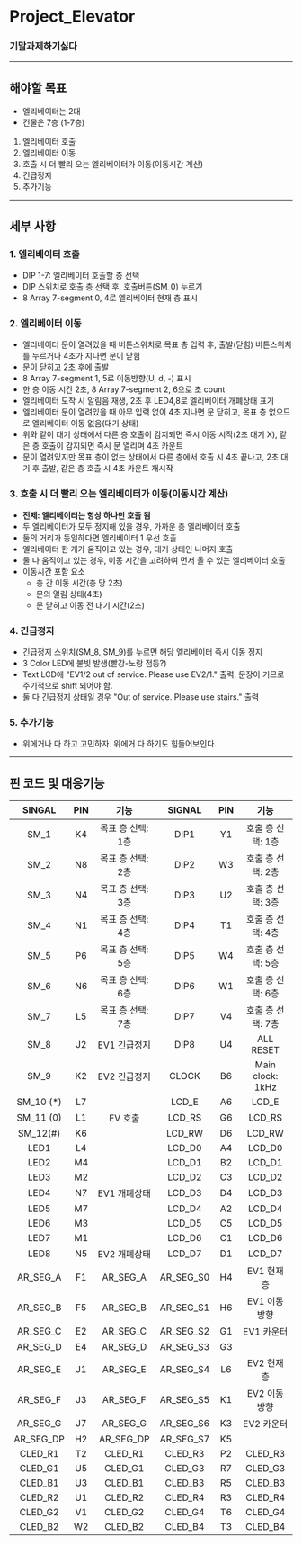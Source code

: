 # Project_Elevator
### 기말과제하기싫다

- - -

## 해야할 목표
+ 엘리베이터는 2대
+ 건물은 7층 (1-7층)
1. 엘리베이터 호출
2. 엘리베이터 이동
3. 호출 시 더 빨리 오는 엘리베이터가 이동(이동시간 계산)
4. 긴급정지
5. 추가기능

- - -

## 세부 사항

### 1. 엘리베이터 호출
- DIP 1-7: 엘리베이터 호출할 층 선택
- DIP 스위치로 호출 층 선택 후, 호출버튼(SM_0) 누르기
- 8 Array 7-segment 0, 4로 엘리베이터 현재 층 표시

### 2. 엘리베이터 이동
- 엘리베이터 문이 열려있을 때 버튼스위치로 목표 층 입력 후, 출발(닫힘) 버튼스위치를 누르거나 4초가 지나면 문이 닫힘
- 문이 닫히고 2초 후에 출발
- 8 Array 7-segment 1, 5로 이동방향(U, d, -) 표시
- 한 층 이동 시간 2초, 8 Array 7-segment 2, 6으로 초 count
- 엘리베이터 도착 시 알림음 재생, 2초 후 LED4,8로 엘리베이터 개폐상태 표기
- 엘리베이터 문이 열려있을 때 아무 입력 없이 4초 지나면 문 닫히고, 목표 층 없으므로 엘리베이터 이동 없음(대기 상태)
- 위와 같이 대기 상태에서 다른 층 호출이 감지되면 즉시 이동 시작(2초 대기 X), 같은 층 호출이 감지되면 즉시 문 열리며 4초 카운트
- 문이 열려있지만 목표 층이 없는 상태에서 다른 층에서 호출 시 4초 끝나고, 2초 대기 후 출발, 같은 층 호출 시 4초 카운트 재시작

### 3. 호출 시 더 빨리 오는 엘리베이터가 이동(이동시간 계산)
- **전제: 엘리베이터는 항상 하나만 호출 됨**
- 두 엘리베이터가 모두 정지해 있을 경우, 가까운 층 엘리베이터 호출
- 둘의 거리가 동일하다면 엘리베이터 1 우선 호출
- 엘리베이터 한 개가 움직이고 있는 경우, 대기 상태인 나머지 호출
- 둘 다 움직이고 있는 경우, 이동 시간을 고려하여 먼저 올 수 있는 엘리베이터 호출
- 이동시간 포함 요소
    + 층 간 이동 시간(층 당 2초)
    + 문의 열림 상태(4초)
    + 문 닫히고 이동 전 대기 시간(2초)

### 4. 긴급정지
- 긴급정지 스위치(SM_8, SM_9)를 누르면 해당 엘리베이터 즉시 이동 정지
- 3 Color LED에 불빛 발생(빨강-노랑 점등?)
- Text LCD에 "EV1/2 out of service. Please use EV2/1." 출력, 문장이 기므로 주기적으로 shift 되어야 함.
- 둘 다 긴급정지 상태일 경우 "Out of service. Please use stairs." 출력

### 5. 추가기능
- 위에거나 다 하고 고민하자. 위에거 다 하기도 힘들어보인다.

- - -

## 핀 코드 및 대응기능
|SINGAL|PIN|기능|SIGNAL|PIN|기능|
|:--:|:--:|:--:|:--:|:--:|:---:|
|SM_1|K4|목표 층 선택: 1층|DIP1|Y1|호출 층 선택: 1층|
|SM_2|N8|목표 층 선택: 2층|DIP2|W3|호출 층 선택: 2층|
|SM_3|N4|목표 층 선택: 3층|DIP3|U2|호출 층 선택: 3층|
|SM_4|N1|목표 층 선택: 4층|DIP4|T1|호출 층 선택: 4층|
|SM_5|P6|목표 층 선택: 5층|DIP5|W4|호출 층 선택: 5층|
|SM_6|N6|목표 층 선택: 6층|DIP6|W1|호출 층 선택: 6층|
|SM_7|L5|목표 층 선택: 7층|DIP7|V4|호출 층 선택: 7층|
|SM_8|J2|EV1 긴급정지|DIP8|U4|ALL RESET|
|SM_9|K2|EV2 긴급정지|CLOCK|B6|Main clock: 1kHz|
|SM_10 (*)|L7||LCD_E|A6|LCD_E|
|SM_11 (0)|L1|EV 호출|LCD_RS|G6|LCD_RS|
|SM_12(#)|K6||LCD_RW|D6|LCD_RW|
|LED1|L4||LCD_D0|A4|LCD_D0|
|LED2|M4||LCD_D1|B2|LCD_D1|
|LED3|M2||LCD_D2|C3|LCD_D2|
|LED4|N7|EV1 개폐상태|LCD_D3|D4|LCD_D3|
|LED5|M7||LCD_D4|A2|LCD_D4|
|LED6|M3||LCD_D5|C5|LCD_D5|
|LED7|M1||LCD_D6|C1|LCD_D6|
|LED8|N5|EV2 개폐상태|LCD_D7|D1|LCD_D7|
|AR_SEG_A|F1|AR_SEG_A|AR_SEG_S0|H4|EV1 현재 층|
|AR_SEG_B|F5|AR_SEG_B|AR_SEG_S1|H6|EV1 이동 방향|
|AR_SEG_C|E2|AR_SEG_C|AR_SEG_S2|G1|EV1 카운터|
|AR_SEG_D|E4|AR_SEG_D|AR_SEG_S3|G3||
|AR_SEG_E|J1|AR_SEG_E|AR_SEG_S4|L6|EV2 현재 층|
|AR_SEG_F|J3|AR_SEG_F|AR_SEG_S5|K1|EV2 이동 방향|
|AR_SEG_G|J7|AR_SEG_G|AR_SEG_S6|K3|EV2 카운터|
|AR_SEG_DP|H2|AR_SEG_DP|AR_SEG_S7|K5||
|CLED_R1|T2|CLED_R1|CLED_R3|P2|CLED_R3|
|CLED_G1|U5|CLED_G1|CLED_G3|R7|CLED_G3|
|CLED_B1|U3|CLED_B1|CLED_B3|R5|CLED_B3|
|CLED_R2|U1|CLED_R2|CLED_R4|R3|CLED_R4|
|CLED_G2|V1|CLED_G2|CLED_G4|T6|CLED_G4|
|CLED_B2|W2|CLED_B2|CLED_B4|T3|CLED_B4|
